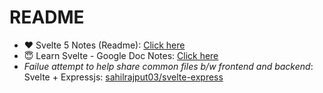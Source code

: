 # README

- ❤️ Svelte 5 Notes (Readme): [Click here](./my-app-s5/README.md)
- 😇 Learn Svelte - Google Doc Notes: [Click here](https://docs.google.com/document/d/1-SJ9T92-cCDqM9SLnRg0U_R7NICabi2KXLYduUfvt4E/edit?tab=t.0)
- _Failue attempt to help share common files b/w frontend and backend_: Svelte + Expressjs: [sahilrajput03/svelte-express](https://github.com/sahilrajput03/svelte-express)
